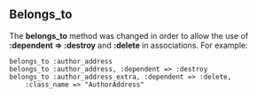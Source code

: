 ## Belongs_to
       
The **belongs\_to** method was changed in order to allow the use of **:dependent => :destroy** and **:delete** in associations.
For example:

	belongs_to :author_address
	belongs_to :author_address, :dependent => :destroy
	belongs_to :author_address_extra, :dependent => :delete, 
		:class_name => "AuthorAddress"
